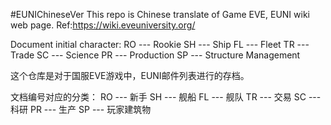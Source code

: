 #EUNIChineseVer
This repo is Chinese translate of Game EVE, EUNI wiki web page. Ref:https://wiki.eveuniversity.org/

Document initial character:
RO --- Rookie
SH --- Ship
FL --- Fleet
TR --- Trade
SC --- Science
PR --- Production
SP --- Structure Management



这个仓库是对于国服EVE游戏中，EUNI邮件列表进行的存档。

文档编号对应的分类：
RO --- 新手
SH --- 舰船
FL --- 舰队
TR --- 交易
SC --- 科研
PR --- 生产
SP --- 玩家建筑物
